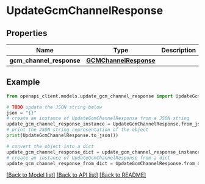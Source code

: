 # UpdateGcmChannelResponse


## Properties

Name | Type | Description | Notes
------------ | ------------- | ------------- | -------------
**gcm_channel_response** | [**GCMChannelResponse**](GCMChannelResponse.md) |  | 

## Example

```python
from openapi_client.models.update_gcm_channel_response import UpdateGcmChannelResponse

# TODO update the JSON string below
json = "{}"
# create an instance of UpdateGcmChannelResponse from a JSON string
update_gcm_channel_response_instance = UpdateGcmChannelResponse.from_json(json)
# print the JSON string representation of the object
print(UpdateGcmChannelResponse.to_json())

# convert the object into a dict
update_gcm_channel_response_dict = update_gcm_channel_response_instance.to_dict()
# create an instance of UpdateGcmChannelResponse from a dict
update_gcm_channel_response_from_dict = UpdateGcmChannelResponse.from_dict(update_gcm_channel_response_dict)
```
[[Back to Model list]](../README.md#documentation-for-models) [[Back to API list]](../README.md#documentation-for-api-endpoints) [[Back to README]](../README.md)


